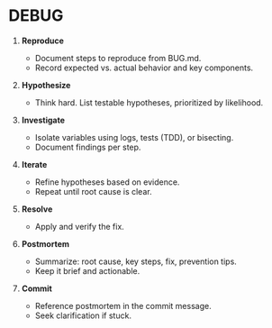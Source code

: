 # DEBUG

1. **Reproduce**
   - Document steps to reproduce from BUG.md.
   - Record expected vs. actual behavior and key components.

2. **Hypothesize**
   - Think hard. List testable hypotheses, prioritized by likelihood.

3. **Investigate**
   - Isolate variables using logs, tests (TDD), or bisecting.
   - Document findings per step.

4. **Iterate**
   - Refine hypotheses based on evidence.
   - Repeat until root cause is clear.

5. **Resolve**
   - Apply and verify the fix.

6. **Postmortem**
   - Summarize: root cause, key steps, fix, prevention tips.
   - Keep it brief and actionable.

7. **Commit**
   - Reference postmortem in the commit message.
   - Seek clarification if stuck.
